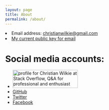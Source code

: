 ```yaml
---
layout: page
title: About
permalink: /about/
---
```


<li>Email address: <a href="mailto:christianwilkie@gmail.com">christianwilkie@gmail.com</a></li>
<li><a href="http://pgp.mit.edu/pks/lookup?op=get&search=0x29AE21E7ECFE0A1D">My current public key for email</a></li>
<h1>Social media accounts:</h1>
<ul>
	<li>
		<a href="http://stackoverflow.com/users/657205/christian-wilkie">
		<img src="http://stackoverflow.com/users/flair/657205.png" width="208" height="58" alt="profile for Christian Wilkie at Stack Overflow, Q&amp;A for professional and enthusiast programmers" title="profile for Christian Wilkie at Stack Overflow, Q&amp;A for professional and enthusiast programmers">
		</a>
	</li>
	<li><a href="https://github.com/ChristianWilkie">GitHub</li>
	<li><a href="https://twitter.com/WilkieChristian">Twitter</li>
	<li><a href="https://www.facebook.com/cwilkie">Facebook</li>
</ul>
